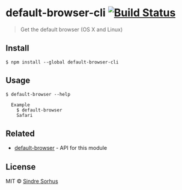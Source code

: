 # default-browser-cli [![Build Status](https://travis-ci.org/sindresorhus/default-browser-cli.svg?branch=master)](https://travis-ci.org/sindresorhus/default-browser-cli)

> Get the default browser (OS X and Linux)


## Install

```
$ npm install --global default-browser-cli
```


## Usage

```
$ default-browser --help

  Example
    $ default-browser
    Safari
```


## Related

- [default-browser](https://github.com/sindresorhus/default-browser) - API for this module


## License

MIT © [Sindre Sorhus](https://sindresorhus.com)

